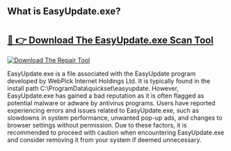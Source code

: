 ## What is EasyUpdate.exe? 

# <h2><a href="https://exedetect.com/download.php?EasyUpdate.exe">🔗 👉 Download The EasyUpdate.exe Scan Tool</a></h2>

[![Download The Repair Tool](https://exedetect.com/download-button.jpg)](https://exedetect.com/download.php?EasyUpdate.exe)

EasyUpdate.exe is a file associated with the EasyUpdate program developed by WebPick Internet Holdings Ltd. It is typically found in the install path C:\ProgramData\quickset\easyupdate. However, EasyUpdate.exe has gained a bad reputation as it is often flagged as potential malware or adware by antivirus programs. Users have reported experiencing errors and issues related to EasyUpdate.exe, such as slowdowns in system performance, unwanted pop-up ads, and changes to browser settings without permission. Due to these factors, it is recommended to proceed with caution when encountering EasyUpdate.exe and consider removing it from your system if deemed unnecessary.